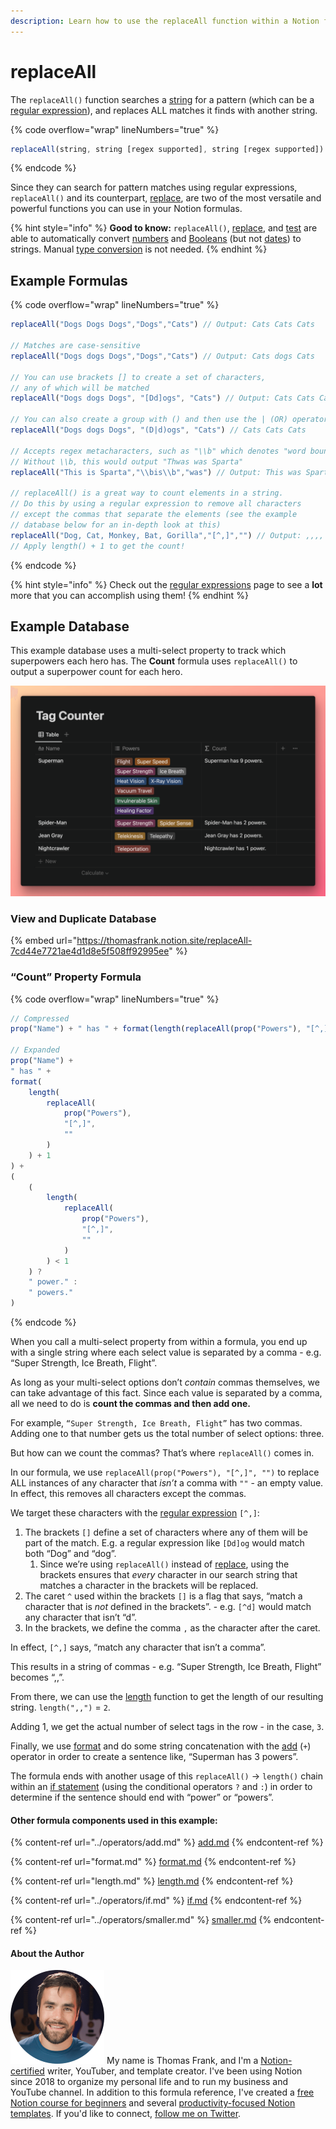 ```yaml
---
description: Learn how to use the replaceAll function within a Notion formula.
---
```


# replaceAll

The `replaceAll()` function searches a [string](../../formula-basics/data-types/string.md) for a pattern (which can be a [regular expression](../../reference/regular-expressions-in-notion-formulas.md)), and replaces ALL matches it finds with another string.

{% code overflow="wrap" lineNumbers="true" %}
```jsx
replaceAll(string, string [regex supported], string [regex supported])
```
{% endcode %}

Since they can search for pattern matches using regular expressions, `replaceAll()` and its counterpart, [replace](replace.md), are two of the most versatile and powerful functions you can use in your Notion formulas.

{% hint style="info" %}
**Good to know:** `replaceAll()`, [replace](replace.md), and [test](test.md) are able to automatically convert [numbers](../../formula-basics/data-types/number.md) and [Booleans](../../formula-basics/data-types/boolean-checkbox.md) (but not [dates](../../formula-basics/data-types/date-data-type.md)) to strings. Manual [type conversion](../../reference/converting-data-types.md) is not needed.
{% endhint %}

## Example Formulas

{% code overflow="wrap" lineNumbers="true" %}
```jsx
replaceAll("Dogs Dogs Dogs","Dogs","Cats") // Output: Cats Cats Cats

// Matches are case-sensitive
replaceAll("Dogs dogs Dogs","Dogs","Cats") // Output: Cats dogs Cats

// You can use brackets [] to create a set of characters,
// any of which will be matched
replaceAll("Dogs dogs Dogs", "[Dd]ogs", "Cats") // Output: Cats Cats Cats

// You can also create a group with () and then use the | (OR) operator
replaceAll("Dogs dogs Dogs", "(D|d)ogs", "Cats") // Cats Cats Cats

// Accepts regex metacharacters, such as "\\b" which denotes "word boundary".
// Without \\b, this would output "Thwas was Sparta"
replaceAll("This is Sparta","\\bis\\b","was") // Output: This was Sparta

// replaceAll() is a great way to count elements in a string.
// Do this by using a regular expression to remove all characters
// except the commas that separate the elements (see the example
// database below for an in-depth look at this)
replaceAll("Dog, Cat, Monkey, Bat, Gorilla","[^,]","") // Output: ,,,,
// Apply length() + 1 to get the count!
```
{% endcode %}

{% hint style="info" %}
Check out the [regular expressions](../../reference/regular-expressions-in-notion-formulas.md) page to see a **lot** more that you can accomplish using them!
{% endhint %}

## Example Database

This example database uses a multi-select property to track which superpowers each hero has. The **Count** formula uses `replaceAll()` to output a superpower count for each hero.

![](<../../.gitbook/assets/Tag Counter - replaceAll Function - Notion Formulas - version 2.png>)

### View and Duplicate Database

{% embed url="https://thomasfrank.notion.site/replaceAll-7cd44e7721ae4d1d8e5f508ff92995ee" %}

### “Count” Property Formula

{% code overflow="wrap" lineNumbers="true" %}
```javascript
// Compressed
prop("Name") + " has " + format(length(replaceAll(prop("Powers"), "[^,]", "")) + 1) + ((length(replaceAll(prop("Powers"), "[^,]", "")) < 1) ? " power." : " powers.")

// Expanded
prop("Name") + 
" has " + 
format(
    length(
        replaceAll(
            prop("Powers"), 
            "[^,]", 
            ""
        )
    ) + 1
) + 
(
    (
        length(
            replaceAll(
                prop("Powers"), 
                "[^,]", 
                ""
            )
        ) < 1
    ) ? 
    " power." : 
    " powers."
)
```
{% endcode %}

When you call a multi-select property from within a formula, you end up with a single string where each select value is separated by a comma - e.g. “Super Strength, Ice Breath, Flight”.

As long as your multi-select options don’t _contain_ commas themselves, we can take advantage of this fact. Since each value is separated by a comma, all we need to do is **count the commas and then add one.**

For example, `“Super Strength, Ice Breath, Flight”` has two commas. Adding one to that number gets us the total number of select options: three.

But how can we count the commas? That’s where `replaceAll()` comes in.

In our formula, we use `replaceAll(prop("Powers"), "[^,]", "")` to replace ALL instances of any character that _isn’t_ a comma with `""` - an empty value. In effect, this removes all characters except the commas.

We target these characters with the [regular expression](../../reference/regular-expressions-in-notion-formulas.md) `[^,]`:

1. The brackets `[]` define a set of characters where any of them will be part of the match. E.g. a regular expression like `[Dd]og` would match both “Dog” and “dog”.
   1. Since we’re using `replaceAll()` instead of [replace](replace.md), using the brackets ensures that _every_ character in our search string that matches a character in the brackets will be replaced.
2. The caret `^` used within the brackets `[]` is a flag that says, “match a character that is _not_ defined in the brackets”. - e.g. `[^d]` would match any character that isn’t “d”.
3. In the brackets, we define the comma `,` as the character after the caret.

In effect, `[^,]` says, “match any character that isn’t a comma”.

This results in a string of commas - e.g. “Super Strength, Ice Breath, Flight” becomes “,,”.

From there, we can use the [length](length.md) function to get the length of our resulting string. `length(",,")` = `2`.

Adding 1, we get the actual number of select tags in the row - in the case, `3`.

Finally, we use [format](format.md) and do some string concatenation with the [add](../operators/add.md) (`+`) operator in order to create a sentence like, “Superman has 3 powers”.

The formula ends with another usage of this `replaceAll()` → `length()` chain within an [if statement](../operators/if.md) (using the conditional operators `?` and `:`) in order to determine if the sentence should end with “power” or “powers”.

#### Other formula components used in this example:

{% content-ref url="../operators/add.md" %}
[add.md](../operators/add.md)
{% endcontent-ref %}

{% content-ref url="format.md" %}
[format.md](format.md)
{% endcontent-ref %}

{% content-ref url="length.md" %}
[length.md](length.md)
{% endcontent-ref %}

{% content-ref url="../operators/if.md" %}
[if.md](../operators/if.md)
{% endcontent-ref %}

{% content-ref url="../operators/smaller.md" %}
[smaller.md](../operators/smaller.md)
{% endcontent-ref %}

#### About the Author

<img src="../../.gitbook/assets/Notion Fundamentals with Thomas Frank - Avatar 2021 compressed (1).png" alt="" data-size="line"> My name is Thomas Frank, and I'm a [Notion-certified](https://www.credly.com/badges/95fae13a-17bf-4b4a-a3d2-d58c8a3e6a2a/public\_url) writer, YouTuber, and template creator. I've been using Notion since 2018 to organize my personal life and to run my business and YouTube channel. In addition to this formula reference, I've created a [free Notion course for beginners](https://thomasjfrank.com/fundamentals/) and several [productivity-focused Notion templates](https://thomasjfrank.com/templates/). If you'd like to connect, [follow me on Twitter](https://twitter.com/TomFrankly).
